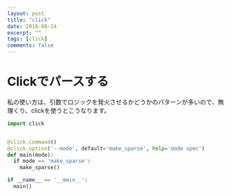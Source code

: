 ```yaml
---
layout: post
title: "click"
date: 2018-08-14
excerpt: ""
tags: [click]
comments: false
---
```


# Clickでパースする

私の使い方は、引数でロジックを発火させるかどうかのパターンが多いので、無理くり、clickを使うとこうなります。  

```python
import click


@click.command()
@click.option('--mode', default='make_sparse', help='mode spec')
def main(mode):
  if mode == 'make_sparse':
    make_sparse()

if __name__ == '__main__':
  main()
```
